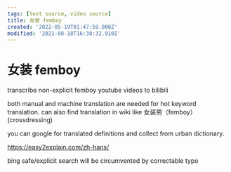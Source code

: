```yaml
---
tags: [text source, video source]
title: 女装 femboy
created: '2022-05-19T01:47:59.000Z'
modified: '2022-08-18T16:38:32.910Z'
---
```


# 女装 femboy

transcribe non-explicit femboy youtube videos to bilibili

both manual and machine translation are needed for hot keyword translation. can also find translation in wiki like 女装男（femboy）(crossdressing)

you can google for translated definitions and collect from urban dictionary.

https://easy2explain.com/zh-hans/

bing safe/explicit search will be circumvented by correctable typo
